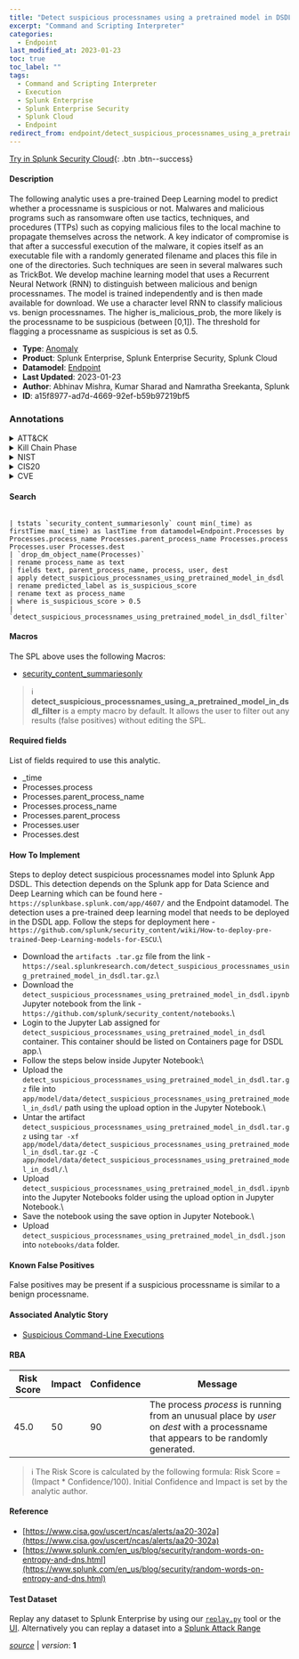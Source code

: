 ```yaml
---
title: "Detect suspicious processnames using a pretrained model in DSDL"
excerpt: "Command and Scripting Interpreter"
categories:
  - Endpoint
last_modified_at: 2023-01-23
toc: true
toc_label: ""
tags:
  - Command and Scripting Interpreter
  - Execution
  - Splunk Enterprise
  - Splunk Enterprise Security
  - Splunk Cloud
  - Endpoint
redirect_from: endpoint/detect_suspicious_processnames_using_a_pretrained_model_in_dsdl/
---
```




[Try in Splunk Security Cloud](https://www.splunk.com/en_us/cyber-security.html){: .btn .btn--success}

#### Description

The following analytic uses a pre-trained Deep Learning model to predict whether a processname is suspicious or not. Malwares and malicious programs such as ransomware often use tactics, techniques, and procedures (TTPs) such as copying malicious files to the local machine to propagate themselves across the network. A key indicator of compromise is that after a successful execution of the malware, it copies itself as an executable file with a randomly generated filename and places this file in one of the directories. Such techniques are seen in several malwares such as TrickBot. We develop machine learning model that uses a Recurrent Neural Network (RNN) to distinguish between malicious and benign processnames. The model is trained independently and is then made available for download. We use a character level RNN to classify malicious vs. benign processnames. The higher is_malicious_prob, the more likely is the processname to be suspicious (between [0,1]). The threshold for flagging a processname as suspicious is set as 0.5.

- **Type**: [Anomaly](https://github.com/splunk/security_content/wiki/Detection-Analytic-Types)
- **Product**: Splunk Enterprise, Splunk Enterprise Security, Splunk Cloud
- **Datamodel**: [Endpoint](https://docs.splunk.com/Documentation/CIM/latest/User/Endpoint)
- **Last Updated**: 2023-01-23
- **Author**: Abhinav Mishra, Kumar Sharad and Namratha Sreekanta, Splunk
- **ID**: a15f8977-ad7d-4669-92ef-b59b97219bf5

### Annotations
<details>
  <summary>ATT&CK</summary>

<div markdown="1">

#### [ATT&CK](https://attack.mitre.org/)

| ID          | Technique   | Tactic         |
| ----------- | ----------- |--------------- |
| [T1059](https://attack.mitre.org/techniques/T1059/) | Command and Scripting Interpreter | Execution |

</div>
</details>


<details>
  <summary>Kill Chain Phase</summary>

<div markdown="1">

* Installation


</div>
</details>


<details>
  <summary>NIST</summary>

<div markdown="1">

* DE.AE



</div>
</details>

<details>
  <summary>CIS20</summary>

<div markdown="1">

* CIS 10



</div>
</details>

<details>
  <summary>CVE</summary>

<div markdown="1">


</div>
</details>


#### Search

```

| tstats `security_content_summariesonly` count min(_time) as firstTime max(_time) as lastTime from datamodel=Endpoint.Processes by Processes.process_name Processes.parent_process_name Processes.process Processes.user Processes.dest 
| `drop_dm_object_name(Processes)` 
| rename process_name as text 
| fields text, parent_process_name, process, user, dest 
| apply detect_suspicious_processnames_using_pretrained_model_in_dsdl 
| rename predicted_label as is_suspicious_score 
| rename text as process_name 
| where is_suspicious_score > 0.5 
| `detect_suspicious_processnames_using_pretrained_model_in_dsdl_filter`
```

#### Macros
The SPL above uses the following Macros:
* [security_content_summariesonly](https://github.com/splunk/security_content/blob/develop/macros/security_content_summariesonly.yml)

> :information_source:
> **detect_suspicious_processnames_using_a_pretrained_model_in_dsdl_filter** is a empty macro by default. It allows the user to filter out any results (false positives) without editing the SPL.



#### Required fields
List of fields required to use this analytic.
* _time
* Processes.process
* Processes.parent_process_name
* Processes.process_name
* Processes.parent_process
* Processes.user
* Processes.dest



#### How To Implement
Steps to deploy detect suspicious processnames model into Splunk App DSDL. This detection depends on the Splunk app for Data Science and Deep Learning which can be found here - `https://splunkbase.splunk.com/app/4607/` and the Endpoint datamodel. The detection uses a pre-trained deep learning model that needs to be deployed in the DSDL app. Follow the steps for deployment here - `https://github.com/splunk/security_content/wiki/How-to-deploy-pre-trained-Deep-Learning-models-for-ESCU`.\
* Download the `artifacts .tar.gz` file from the link - `https://seal.splunkresearch.com/detect_suspicious_processnames_using_pretrained_model_in_dsdl.tar.gz`.\
* Download the `detect_suspicious_processnames_using_pretrained_model_in_dsdl.ipynb` Jupyter notebook from the link - `https://github.com/splunk/security_content/notebooks`.\
* Login to the Jupyter Lab assigned for `detect_suspicious_processnames_using_pretrained_model_in_dsdl` container. This container should be listed on Containers page for DSDL app.\
* Follow the steps below inside Jupyter Notebook:\
* Upload the `detect_suspicious_processnames_using_pretrained_model_in_dsdl.tar.gz` file into `app/model/data/detect_suspicious_processnames_using_pretrained_model_in_dsdl/` path using the upload option in the Jupyter Notebook.\
* Untar the artifact `detect_suspicious_processnames_using_pretrained_model_in_dsdl.tar.gz` using `tar -xf app/model/data/detect_suspicious_processnames_using_pretrained_model_in_dsdl.tar.gz -C app/model/data/detect_suspicious_processnames_using_pretrained_model_in_dsdl/`.\
* Upload `detect_suspicious_processnames_using_pretrained_model_in_dsdl.ipynb` into the Jupyter Notebooks folder using the upload option in Jupyter Notebook.\
* Save the notebook using the save option in Jupyter Notebook.\
* Upload `detect_suspicious_processnames_using_pretrained_model_in_dsdl.json` into `notebooks/data` folder.
#### Known False Positives
False positives may be present if a suspicious processname is similar to a benign processname.

#### Associated Analytic Story
* [Suspicious Command-Line Executions](/stories/suspicious_command-line_executions)




#### RBA

| Risk Score  | Impact      | Confidence   | Message      |
| ----------- | ----------- |--------------|--------------|
| 45.0 | 50 | 90 | The process $process$ is running from an unusual place by $user$ on $dest$ with a processname that appears to be randomly generated. |


> :information_source:
> The Risk Score is calculated by the following formula: Risk Score = (Impact * Confidence/100). Initial Confidence and Impact is set by the analytic author.


#### Reference

* [https://www.cisa.gov/uscert/ncas/alerts/aa20-302a](https://www.cisa.gov/uscert/ncas/alerts/aa20-302a)
* [https://www.splunk.com/en_us/blog/security/random-words-on-entropy-and-dns.html](https://www.splunk.com/en_us/blog/security/random-words-on-entropy-and-dns.html)



#### Test Dataset
Replay any dataset to Splunk Enterprise by using our [`replay.py`](https://github.com/splunk/attack_data#using-replaypy) tool or the [UI](https://github.com/splunk/attack_data#using-ui).
Alternatively you can replay a dataset into a [Splunk Attack Range](https://github.com/splunk/attack_range#replay-dumps-into-attack-range-splunk-server)




[*source*](https://github.com/splunk/security_content/tree/develop/detections/endpoint/detect_suspicious_processnames_using_a_pretrained_model_in_dsdl.yml) \| *version*: **1**